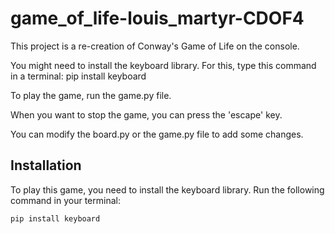 # game_of_life-louis_martyr-CDOF4

This project is a re-creation of Conway's Game of Life on the console.

You might need to install the keyboard library. For this, type this command in a terminal:
    pip install keyboard

To play the game, run the game.py file.

When you want to stop the game, you can press the 'escape' key.

You can modify the board.py or the game.py file to add some changes.


## Installation

To play this game, you need to install the keyboard library. Run the following command in your terminal:

```bash
pip install keyboard
